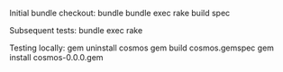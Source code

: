 Initial bundle checkout:
bundle
bundle exec rake build spec

Subsequent tests:
bundle exec rake

Testing locally:
gem uninstall cosmos
gem build cosmos.gemspec
gem install cosmos-0.0.0.gem
